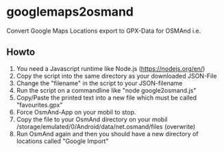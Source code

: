 # googlemaps2osmand

Convert Google Maps Locations export to GPX-Data for OSMAnd i.e.

## Howto
1. You need a Javascript runtime like Node.js (https://nodejs.org/en/)
2. Copy the script into the same directory as your downloaded JSON-File
3. Change the "filename" in the script to your JSON-filename
4. Run the script on a commandline like "node google2osmand.js"
5. Copy/Paste the printed text into a new file which must be called "favourites.gpx"
6. Force OsmAnd-App on your mobil to stop. 
7. Copy the file to your OsmAnd directory on your mobil /storage/emulated/0/Android/data/net.osmand/files (overwrite)
8. Run OsmAnd again and then you should have a new directory of locations called "Google Import"
